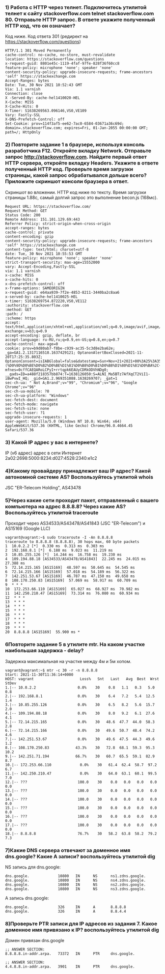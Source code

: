 ### 1) Работа c HTTP через телнет. Подключитесь утилитой телнет к сайту stackoverflow.com telnet stackoverflow.com 80. Отправьте HTTP запрос. В ответе укажите полученный HTTP код, что он означает?

Код ниже. Код ответа 301 (редирект на https://stackoverflow.com/questions)

	HTTP/1.1 301 Moved Permanently
	cache-control: no-cache, no-store, must-revalidate
	location: https://stackoverflow.com/questions
	x-request-guid: 8801e45c-1119-4faf-97fe-828f36f60cc8
	feature-policy: microphone 'none'; speaker 'none'
	content-security-policy: upgrade-insecure-requests; frame-ancestors 'self' https://stackexchange.com
	Accept-Ranges: bytes
	Date: Tue, 30 Nov 2021 10:52:43 GMT
	Via: 1.1 varnish
	Connection: close
	X -Served-By: cache-hel1410020-HEL
	X-Cache: MISS
	X-Cache-Hits: 0
	X-Timer: S1638269563.096146,VS0,VE109
	Vary: Fastly-SSL
	X-DNS-Prefetch-Control: off
	Set-Cookie: prov=114f3af5-ee62-7ac0-6584-03671a36c69d; domain=.stackoverflow.com; expires=Fri, 01-Jan-2055 00:00:00 GMT; path=/; HttpOnly

### 2) Повторите задание 1 в браузере, используя консоль разработчика F12. Откройте вкладку Network. Отправьте запрос http://stackoverflow.com. Найдите первый ответ HTTP сервера, откройте вкладку Headers. Укажите в ответе полученный HTTP код. Проверьте время загрузки страницы, какой запрос обрабатывался дольше всего? Приложите скриншот консоли браузера в ответ.

Скриншот во вложении. HTTP код ниже по тексту. Время загрузки страницы 1.88с, самый долгий запрос это выполнение becon.js (168мс).

	Request URL: https://stackoverflow.com/
	Request Method: GET
	Status Code: 200 
	Remote Address: 151.101.129.69:443
	Referrer Policy: strict-origin-when-cross-origin
	accept-ranges: bytes
	cache-control: private
	content-encoding: gzip
	content-security-policy: upgrade-insecure-requests; frame-ancestors 'self' https://stackexchange.com
	content-type: text/html; charset=utf-8
	date: Tue, 30 Nov 2021 10:55:53 GMT
	feature-policy: microphone 'none'; speaker 'none'
	strict-transport-security: max-age=15552000
	vary: Accept-Encoding,Fastly-SSL
	via: 1.1 varnish
	x-cache: MISS
	x-cache-hits: 0
	x-dns-prefetch-control: off
	x-frame-options: SAMEORIGIN
	x-request-guid: e64aa939-7f2e-4853-8211-3440ba2c8aa6
	x-served-by: cache-hel1410025-HEL
	x-timer: S1638269754.872220,VS0,VE112
	:authority: stackoverflow.com
	:method: GET
	:path: /
	:scheme: https
	accept: text/html,application/xhtml+xml,application/xml;q=0.9,image/avif,image/webp,image/apng,*/*;q=0.8,application/signed-exchange;v=b3;q=0.9
	accept-encoding: gzip, deflate, br
	accept-language: ru-RU,ru;q=0.9,en-US;q=0.8,en;q=0.7
	cache-control: max-age=0
	cookie: prov=b9d80ab7-f8be-c939-ac35-5c3d8e2ba62e; _ga=GA1.2.1317116518.1637429121; OptanonAlertBoxClosed=2021-11-20T17:25:35.803Z;  OptanonConsent=isIABGlobal=false&datestamp=Sun+Nov+21+2021+00%3A25%3A35+GMT%2B0700+(%D0%9D%D0%BE%D0%B2%D0%BE%D1%81%D0%B8%D0%B1%D0%B8%D1%80%D1%81%D0%BA%2C+%D1%81%D1%82%D0%B0%D0%BD%D0%B4%D0%B0%D1%80%D1%82%D0%BD%D0%BE%D0%B5+%D0%B2%D1%80%D0%B5%D0%BC%D1%8F)&version=6.10.0&hosts=&landingPath=NotLandingPage&groups=C0003%3A1%2CC0004%3A1%2CC0002%3A1%2CC0001%3A1; mfnes=0cffCAEQARoLCPyI+rrtqpk6EAUyCDRkODVhNDg0; __gads=ID=a488f218357bb874:T=1638126050:S=ALNI_Ma5BTz7AfXqCT2ViI1-iBwPvwI_HQ; _gid=GA1.2.969351088.1638269707; _gat=1
	sec-ch-ua: " Not A;Brand";v="99", "Chromium";v="96", "Google Chrome";v="96"
	sec-ch-ua-mobile: ?0
	sec-ch-ua-platform: "Windows"
	sec-fetch-dest: document
	sec-fetch-mode: navigate
	sec-fetch-site: none
	sec-fetch-user: ?1
	upgrade-insecure-requests: 1
	user-agent: Mozilla/5.0 (Windows NT 10.0; Win64; x64) AppleWebKit/537.36 (KHTML, like Gecko) Chrome/96.0.4664.45 Safari/537.36

### 3) Какой IP адрес у вас в интернете?
IP (v6 адрес) адрес в сети Интернет 2a02:2698:5000:8234:d027:4528:2340:e1c2

### 4)Какому провайдеру принадлежит ваш IP адрес? Какой автономной системе AS? Воспользуйтесь утилитой whois
JSC "ER-Telecom Holding", AS43478

### 5)Через какие сети проходит пакет, отправленный с вашего компьютера на адрес 8.8.8.8? Через какие AS? Воспользуйтесь утилитой traceroute
Проходит через AS34533/AS43478/AS41843 (JSC "ER-Telecom") и AS15169 (Google LLC)

	vagrant@vagrant:~$ sudo traceroute -I -An 8.8.8.8
	traceroute to 8.8.8.8 (8.8.8.8), 30 hops max, 60 byte packets
	1  10.0.2.2 [*]  0.330 ms  0.313 ms  0.303 ms
	2  192.168.8.1 [*]  6.188 ms  9.023 ms  11.219 ms
	3  10.85.255.126 [*]  14.244 ms  16.758 ms  19.230 ms
	4  109.194.88.18 [AS34533/AS43478/AS41843]  22.245 ms  24.015 ms  27.388 ms
	5  72.14.215.165 [AS15169]  48.597 ms  50.645 ms  54.545 ms
	6  72.14.215.166 [AS15169]  57.018 ms  54.189 ms  56.322 ms
	7  142.251.53.67 [AS15169]  46.787 ms  47.150 ms  49.658 ms
	8  108.170.250.83 [AS15169]  57.069 ms  58.917 ms  60.709 ms
	9  * * *
	10  172.253.66.110 [AS15169]  65.027 ms  68.927 ms  70.982 ms
	11  142.250.210.47 [AS15169]  73.314 ms  76.080 ms  60.934 ms
	12  * * *
	13  * * *
	14  * * *
	15  * * *
	16  * * *
	17  * * *
	18  * * *
	19  * * *
	20  8.8.8.8 [AS15169]  55.900 ms *



### 6Повторите задание 5 в утилите mtr. На каком участке наибольшая задержка - delay?
Задержка максимальная на участке между 4м и 5м хопом. 

	vagrant@vagrant:~$ mtr -c 30 -r -n 8.8.8.8
	Start: 2021-11-30T11:36:14+0000
	HOST: vagrant                     Loss%   Snt   Last   Avg  Best  Wrst StDev
	1.|-- 10.0.2.2                   0.0%    30    0.8   1.1   0.3   5.0   0.8
	2.|-- 192.168.8.1                0.0%    30    6.4   7.2   5.4  12.5   1.4
	3.|-- 10.85.255.126              0.0%    30    6.5   8.2   5.6  15.7   2.0
	4.|-- 109.194.88.18              0.0%    30    8.0   9.2   6.1  27.6   4.1
	5.|-- 72.14.215.165              0.0%    30   48.6  47.7  44.0  58.3   2.8
	6.|-- 72.14.215.166              0.0%    30   49.6  50.7  48.4  74.2   4.6
	7.|-- 142.251.53.67              0.0%    30   49.6  47.5  44.3  49.6   1.2
	8.|-- 108.170.250.83            43.3%    30   72.8  68.1  59.3  95.3  10.2
	9.|-- 142.251.71.194            66.7%    30   60.7  65.5  59.1  82.9   8.7
	10.|-- 172.253.66.110             0.0%    30   61.4  62.4  58.7  97.2   6.7
	11.|-- 142.250.210.47             0.0%    30   64.0  63.1  60.1  99.5   7.0
	12.|-- ???                       100.0    30    0.0   0.0   0.0   0.0   0.0
	13.|-- ???                       100.0    30    0.0   0.0   0.0   0.0   0.0
	14.|-- ???                       100.0    30    0.0   0.0   0.0   0.0   0.0
	15.|-- ???                       100.0    30    0.0   0.0   0.0   0.0   0.0
	16.|-- ???                       100.0    30    0.0   0.0   0.0   0.0   0.0
	17.|-- ???                       100.0    30    0.0   0.0   0.0   0.0   0.0
	18.|-- 8.8.8.8                   76.7%    30   58.2  63.8  58.2  79.2   7.3

### 7)Какие DNS сервера отвечают за доменное имя dns.google? Какие A записи? воспользуйтесь утилитой dig
NS запись для dns.google:
 
	dns.google.             10800   IN      NS      ns1.zdns.google.
	dns.google.             10800   IN      NS      ns4.zdns.google.
	dns.google.             10800   IN      NS      ns2.zdns.google.
	dns.google.             10800   IN      NS      ns3.zdns.google.

А запись dns.google:

	dns.google.             326     IN      A       8.8.8.8
	dns.google.             326     IN      A       8.8.4.4

### 8)Проверьте PTR записи для IP адресов из задания 7. Какое доменное имя привязано к IP? воспользуйтесь утилитой dig
Домен привязан dns.google

	;; ANSWER SECTION:
	8.8.8.8.in-addr.arpa.   73372   IN      PTR     dns.google.

	;; ANSWER SECTION:
	4.4.8.8.in-addr.arpa.   3901    IN      PTR     dns.google.